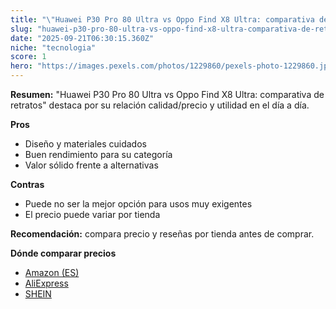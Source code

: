 ```yaml
---
title: "\"Huawei P30 Pro 80 Ultra vs Oppo Find X8 Ultra: comparativa de retratos\""
slug: "huawei-p30-pro-80-ultra-vs-oppo-find-x8-ultra-comparativa-de-retratos"
date: "2025-09-21T06:30:15.360Z"
niche: "tecnologia"
score: 1
hero: "https://images.pexels.com/photos/1229860/pexels-photo-1229860.jpeg?auto=compress&cs=tinysrgb&fit=crop&h=627&w=1200&auto=compress&cs=tinysrgb&w=1200&h=675&fit=crop"
---
```


**Resumen:** "Huawei P30 Pro 80 Ultra vs Oppo Find X8 Ultra: comparativa de retratos" destaca por su relación calidad/precio y utilidad en el día a día.

**Pros**
- Diseño y materiales cuidados
- Buen rendimiento para su categoría
- Valor sólido frente a alternativas

**Contras**
- Puede no ser la mejor opción para usos muy exigentes
- El precio puede variar por tienda

**Recomendación:** compara precio y reseñas por tienda antes de comprar.

**Dónde comparar precios**
- [Amazon (ES)](https://www.amazon.es/s?k=%22Huawei%20P30%20Pro%2080%20Ultra%20vs%20Oppo%20Find%20X8%20Ultra%3A%20comparativa%20de%20retratos%22&tag=teknovashop25-21)
- [AliExpress](https://www.aliexpress.com/wholesale?SearchText=%22Huawei%20P30%20Pro%2080%20Ultra%20vs%20Oppo%20Find%20X8%20Ultra%3A%20comparativa%20de%20retratos%22)
- [SHEIN](https://www.shein.com/pdsearch/%22Huawei%20P30%20Pro%2080%20Ultra%20vs%20Oppo%20Find%20X8%20Ultra%3A%20comparativa%20de%20retratos%22)